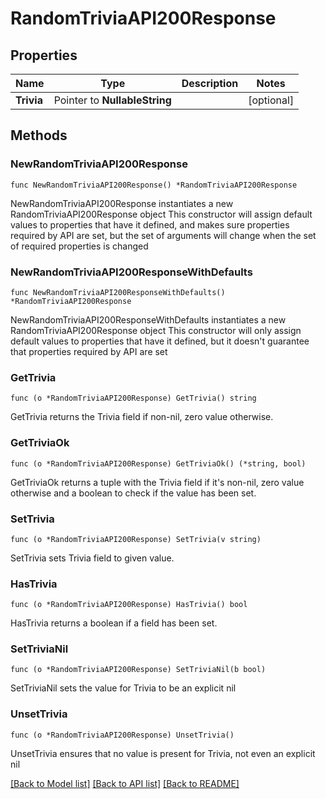 # RandomTriviaAPI200Response

## Properties

Name | Type | Description | Notes
------------ | ------------- | ------------- | -------------
**Trivia** | Pointer to **NullableString** |  | [optional] 

## Methods

### NewRandomTriviaAPI200Response

`func NewRandomTriviaAPI200Response() *RandomTriviaAPI200Response`

NewRandomTriviaAPI200Response instantiates a new RandomTriviaAPI200Response object
This constructor will assign default values to properties that have it defined,
and makes sure properties required by API are set, but the set of arguments
will change when the set of required properties is changed

### NewRandomTriviaAPI200ResponseWithDefaults

`func NewRandomTriviaAPI200ResponseWithDefaults() *RandomTriviaAPI200Response`

NewRandomTriviaAPI200ResponseWithDefaults instantiates a new RandomTriviaAPI200Response object
This constructor will only assign default values to properties that have it defined,
but it doesn't guarantee that properties required by API are set

### GetTrivia

`func (o *RandomTriviaAPI200Response) GetTrivia() string`

GetTrivia returns the Trivia field if non-nil, zero value otherwise.

### GetTriviaOk

`func (o *RandomTriviaAPI200Response) GetTriviaOk() (*string, bool)`

GetTriviaOk returns a tuple with the Trivia field if it's non-nil, zero value otherwise
and a boolean to check if the value has been set.

### SetTrivia

`func (o *RandomTriviaAPI200Response) SetTrivia(v string)`

SetTrivia sets Trivia field to given value.

### HasTrivia

`func (o *RandomTriviaAPI200Response) HasTrivia() bool`

HasTrivia returns a boolean if a field has been set.

### SetTriviaNil

`func (o *RandomTriviaAPI200Response) SetTriviaNil(b bool)`

 SetTriviaNil sets the value for Trivia to be an explicit nil

### UnsetTrivia
`func (o *RandomTriviaAPI200Response) UnsetTrivia()`

UnsetTrivia ensures that no value is present for Trivia, not even an explicit nil

[[Back to Model list]](../README.md#documentation-for-models) [[Back to API list]](../README.md#documentation-for-api-endpoints) [[Back to README]](../README.md)


